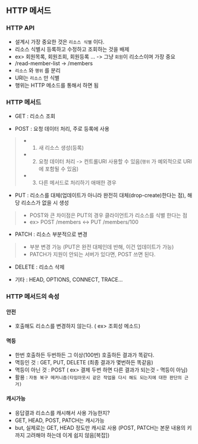 ## HTTP 메서드
### HTTP API
- 설계시 가장 중요한 것은 `리소스 식별` 이다.
- 리소스 식별시 등록하고 수정하고 조회하는 것을 배제
- ex> 회원목록, 회원조회, 회원등록 ... -> 그냥 `회원`이 리소스이며 가장 중요
- /read-member-list -> /members
- `리소스` 와 `행위` 를 분리
- URI는 `리소스` 만 식별
- 행위는 HTTP 메소드를 통해서 하면 됨

### HTTP 메서드 
- GET : 리소스 조회

- POST : 요청 데이터 처리, 주로 등록에 사용
> - 1. 새 리소스 생성(등록)
> - 2. 요청 데이터 처리 -> 컨트롤URI 사용할 수 있음(`행위` 가 예외적으로 URI에 포함될 수 있음)
> - 3. 다른 메서드로 처리하기 애매한 경우

- PUT : 리소스를 대체(업데이트가 아니라 완전히 대체(drop-create)한다는 점), 해당 리소스가 없을 시 생성
> - POST와 큰 차이점은 PUT의 경우 클라이언트가 리소스를 식별 한다는 점
> - ex> POST /members   <->  PUT /members/100

- PATCH : 리소스 부분적으로 변경
> - 부분 변경 가능 (PUT은 완전 대체인데 반해, 이건 업데이트가 가능)
> - PATCH가 지원이 안되는 서버가 있다면, POST 쓰면 된다.

- DELETE : 리소스 삭제 

- 기타 : HEAD, OPTIONS, CONNECT, TRACE...

### HTTP 메서드의 속성
#### 안전
- 호출해도 리소스를 변경하지 않는다. ( ex> 조회성 메소드)

#### 멱등
- 한번 호출하든 두번하든 그 이상(100번) 호출하든 결과가 똑같다.
- 멱등인 것 : GET, PUT, DELETE (최종 결과가 몇번하든 똑같음)
- 멱등이 아닌 것 : POST ( ex> 결제 두번 하면 다른 결과가 되는것 - 멱등이 아님) 
- 활용 : `자동 복구 메커니즘(타임아웃시 같은 작업을 다시 해도 되는지에 대한 판단의 근거)`

#### 캐시가능
- 응답결과 리소스를 캐시해서 사용 가능한지?
- GET, HEAD, POST, PATCH는 캐시가능
- but, 실제로는 GET, HEAD 정도만 캐시로 사용 (POST, PATCH는 본문 내용의 키까지 고려해야 하는데 이게 쉽지 않음[복잡])